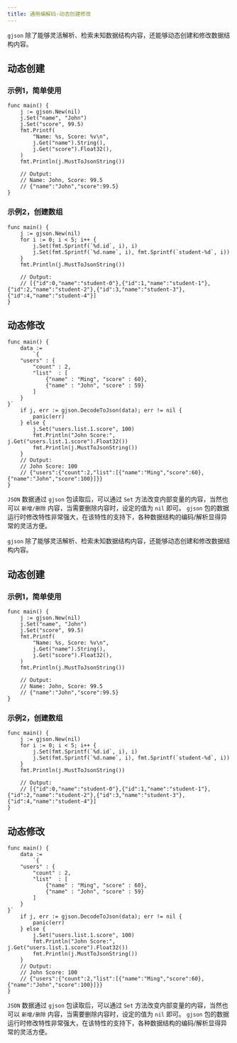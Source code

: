 ```yaml
---
title: 通用编解码-动态创建修改
---
```


`gjson` 除了能够灵活解析、检索未知数据结构内容，还能够动态创建和修改数据结构内容。

## 动态创建

### 示例1，简单使用

```
func main() {
	j := gjson.New(nil)
	j.Set("name", "John")
	j.Set("score", 99.5)
	fmt.Printf(
		"Name: %s, Score: %v\n",
		j.Get("name").String(),
		j.Get("score").Float32(),
	)
	fmt.Println(j.MustToJsonString())

	// Output:
	// Name: John, Score: 99.5
	// {"name":"John","score":99.5}
}
```

### 示例2，创建数组

```
func main() {
	j := gjson.New(nil)
	for i := 0; i < 5; i++ {
		j.Set(fmt.Sprintf(`%d.id`, i), i)
		j.Set(fmt.Sprintf(`%d.name`, i), fmt.Sprintf(`student-%d`, i))
	}
	fmt.Println(j.MustToJsonString())

	// Output:
	// [{"id":0,"name":"student-0"},{"id":1,"name":"student-1"},{"id":2,"name":"student-2"},{"id":3,"name":"student-3"},{"id":4,"name":"student-4"}]
}
```

## 动态修改

```
func main() {
	data :=
		`{
    "users" : {
        "count" : 2,
        "list"  : [
            {"name" : "Ming", "score" : 60},
            {"name" : "John", "score" : 59}
        ]
    }
}`
	if j, err := gjson.DecodeToJson(data); err != nil {
		panic(err)
	} else {
		j.Set("users.list.1.score", 100)
		fmt.Println("John Score:", j.Get("users.list.1.score").Float32())
		fmt.Println(j.MustToJsonString())
	}
	// Output:
	// John Score: 100
	// {"users":{"count":2,"list":[{"name":"Ming","score":60},{"name":"John","score":100}]}}
}
```

`JSON` 数据通过 `gjson` 包读取后，可以通过 `Set` 方法改变内部变量的内容，当然也可以 `新增/删除` 内容，当需要删除内容时，设定的值为 `nil` 即可。 `gjson` 包的数据运行时修改特性非常强大，在该特性的支持下，各种数据结构的编码/解析显得异常的灵活方便。

`gjson` 除了能够灵活解析、检索未知数据结构内容，还能够动态创建和修改数据结构内容。

## 动态创建

### 示例1，简单使用

```
func main() {
	j := gjson.New(nil)
	j.Set("name", "John")
	j.Set("score", 99.5)
	fmt.Printf(
		"Name: %s, Score: %v\n",
		j.Get("name").String(),
		j.Get("score").Float32(),
	)
	fmt.Println(j.MustToJsonString())

	// Output:
	// Name: John, Score: 99.5
	// {"name":"John","score":99.5}
}
```

### 示例2，创建数组

```
func main() {
	j := gjson.New(nil)
	for i := 0; i < 5; i++ {
		j.Set(fmt.Sprintf(`%d.id`, i), i)
		j.Set(fmt.Sprintf(`%d.name`, i), fmt.Sprintf(`student-%d`, i))
	}
	fmt.Println(j.MustToJsonString())

	// Output:
	// [{"id":0,"name":"student-0"},{"id":1,"name":"student-1"},{"id":2,"name":"student-2"},{"id":3,"name":"student-3"},{"id":4,"name":"student-4"}]
}
```

## 动态修改

```
func main() {
	data :=
		`{
    "users" : {
        "count" : 2,
        "list"  : [
            {"name" : "Ming", "score" : 60},
            {"name" : "John", "score" : 59}
        ]
    }
}`
	if j, err := gjson.DecodeToJson(data); err != nil {
		panic(err)
	} else {
		j.Set("users.list.1.score", 100)
		fmt.Println("John Score:", j.Get("users.list.1.score").Float32())
		fmt.Println(j.MustToJsonString())
	}
	// Output:
	// John Score: 100
	// {"users":{"count":2,"list":[{"name":"Ming","score":60},{"name":"John","score":100}]}}
}
```

`JSON` 数据通过 `gjson` 包读取后，可以通过 `Set` 方法改变内部变量的内容，当然也可以 `新增/删除` 内容，当需要删除内容时，设定的值为 `nil` 即可。 `gjson` 包的数据运行时修改特性非常强大，在该特性的支持下，各种数据结构的编码/解析显得异常的灵活方便。